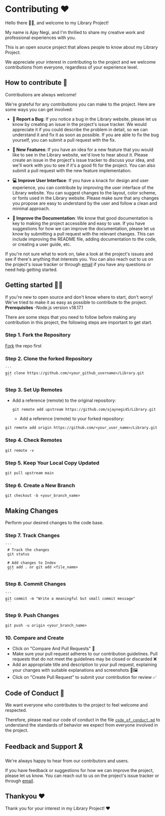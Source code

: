 
# Contributing ❤️

Hello there 👋🏻, and welcome to my Library Project!

My name is Ajay Negi, and I'm thrilled to share my creative work and professional experiences with you.

This is an open source project that allows people to know about my Library Project.

We appreciate your interest in contributing to the project and we welcome contributions from everyone, regardless of your experience level.

## How to contribute 👀

Contributions are always welcome!

We're grateful for any contributions you can make to the project. Here are some ways you can get involved:

- **🐞 Report a Bug**: If you notice a bug in the Library website, please let us know by creating an issue in the project's issue tracker. We would appreciate it if you could describe the problem in detail, so we can understand it and fix it as soon as possible. If you are able to fix the bug yourself, you can submit a pull request with the fix.

- **🎉 New Features**: If you have an idea for a new feature that you would like to see in the Library website, we'd love to hear about it. Please create an issue in the project's issue tracker to discuss your idea, and we'll work with you to see if it's a good fit for the project. You can also submit a pull request with the new feature implementation.

- **💻 Improve User Interface**: If you have a knack for design and user experience, you can contribute by improving the user interface of the Library website. You can suggest changes to the layout, color scheme, or fonts used in the Library website. Please make sure that any changes you propose are easy to understand by the user and follow a clean and minimal approach.

- **📄 Improve the Documentation**: We know that good documentation is key to making the project accessible and easy to use. If you have suggestions for how we can improve the documentation, please let us know by submitting a pull request with the relevant changes. This can include improving the README file, adding documentation to the code, or creating a user guide, etc.

If you're not sure what to work on, take a look at the project's issues and see if there's anything that interests you. You can also reach out to us on the project's issue tracker or through [email](mailto:contact@ajaynegi.co) if you have any questions or need help getting started.

## Getting started ✍🏻

If you're new to open source and don't know where to start, don't worry! We've tried to make it as easy as possible to contribute to the project.
**Prerequisites**
-Node.js version v18.17.1

There are some steps that you need to follow before making any contribution in this project, the following steps are important to get start.

### Step 1. Fork the Repository
 [Fork](https://github.com/ajaynegi45/Library.git) the repo first

### Step 2. Clone the forked Repository 
    ```
    git clone https://github.com/<your_github_username>/Library.git
    ```
### Step 3. Set Up Remotes 
- Add a reference (remote) to the original repository:
    ```
    git remote add upstream https://github.com/ajaynegi45/Library.git
    ``` 
    - Add a reference (remote) to your forked repository:
```
git remote add origin https://github.com/<your_user_name>/Library.git
```

### Step 4. Check Remotes
```
git remote -v
```
### Step 5. Keep Your Local Copy Updated
```
git pull upstream main
``` 
### Step 6. Create a New Branch
```
git checkout -b <your_branch_name>
```
## Making Changes
Perform your desired changes to the code base.
### Step 7. Track Changes
    ```
     # Track the changes
     git status

     # Add changes to Index
     git add . or git add <file_name>
     ```
### Step 8. Commit Changes
    ```
    git commit -m "Write a meaningful but small commit message" 
    ```
  ### Step 9. Push Changes
```
git push -u origin <your_branch_name>
```
### 10. Compare and Create
- Click on "Compare And Pull Requests" 🔄
- Make sure your pull request adheres to our contribution guidelines. Pull requests that do not meet the guidelines may be closed or discarded ❌
- Add an appropriate title and description to your pull request, explaining your changes with suitable explanations and screenshots 📝🖼️
- Click on "Create Pull Request" to submit your contribution for review ✅  

  
## Code of Conduct 📃

We want everyone who contributes to the project to feel welcome and respected. 

Therefore, please read our code of conduct in the file [`code_of_conduct.md`](https://github.com/ajaynegi45/Library/blob/main/code_of_conduct.md) to understand the standards of behavior we expect from everyone involved in the project.
## Feedback and Support 🎗️

We're always happy to hear from our contributors and users. 

If you have feedback or suggestions for how we can improve the project, please let us know. You can reach out to us on the project's issue tracker or through [email](mailto:contact@ajaynegi.co).
## Thankyou ❤️
Thank you for your interest in my Library Project! ❤️
